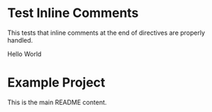# Test Inline Comments

This tests that inline comments at the end of directives are properly handled.

Hello World

# Example Project

This is the main README content.